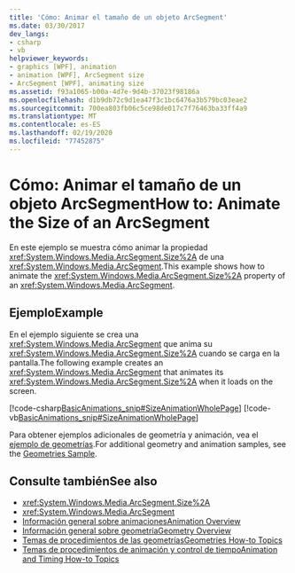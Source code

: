 ```yaml
---
title: 'Cómo: Animar el tamaño de un objeto ArcSegment'
ms.date: 03/30/2017
dev_langs:
- csharp
- vb
helpviewer_keywords:
- graphics [WPF], animation
- animation [WPF], ArcSegment size
- ArcSegment [WPF], animating size
ms.assetid: f93a1065-b00a-4d7e-9d4b-37023f98186a
ms.openlocfilehash: d1b9db72c9d1ea47f3c1bc6476a3b579bc03eae2
ms.sourcegitcommit: 700ea803fb06c5ce98de017c7f76463ba33ff4a9
ms.translationtype: MT
ms.contentlocale: es-ES
ms.lasthandoff: 02/19/2020
ms.locfileid: "77452875"
---
```

# <a name="how-to-animate-the-size-of-an-arcsegment"></a><span data-ttu-id="f7522-102">Cómo: Animar el tamaño de un objeto ArcSegment</span><span class="sxs-lookup"><span data-stu-id="f7522-102">How to: Animate the Size of an ArcSegment</span></span>
<span data-ttu-id="f7522-103">En este ejemplo se muestra cómo animar la propiedad <xref:System.Windows.Media.ArcSegment.Size%2A> de una <xref:System.Windows.Media.ArcSegment>.</span><span class="sxs-lookup"><span data-stu-id="f7522-103">This example shows how to animate the <xref:System.Windows.Media.ArcSegment.Size%2A> property of an <xref:System.Windows.Media.ArcSegment>.</span></span>  
  
## <a name="example"></a><span data-ttu-id="f7522-104">Ejemplo</span><span class="sxs-lookup"><span data-stu-id="f7522-104">Example</span></span>  
 <span data-ttu-id="f7522-105">En el ejemplo siguiente se crea una <xref:System.Windows.Media.ArcSegment> que anima su <xref:System.Windows.Media.ArcSegment.Size%2A> cuando se carga en la pantalla.</span><span class="sxs-lookup"><span data-stu-id="f7522-105">The following example creates an <xref:System.Windows.Media.ArcSegment> that animates its <xref:System.Windows.Media.ArcSegment.Size%2A> when it loads on the screen.</span></span>  
  
 [!code-csharp[BasicAnimations_snip#SizeAnimationWholePage](~/samples/snippets/csharp/VS_Snippets_Wpf/BasicAnimations_snip/CSharp/SizeAnimationExample.cs#sizeanimationwholepage)]
 [!code-vb[BasicAnimations_snip#SizeAnimationWholePage](~/samples/snippets/visualbasic/VS_Snippets_Wpf/BasicAnimations_snip/VisualBasic/SizeAnimationExample.vb#sizeanimationwholepage)]  
  
 <span data-ttu-id="f7522-106">Para obtener ejemplos adicionales de geometría y animación, vea el [ejemplo de geometrías](https://github.com/Microsoft/WPF-Samples/tree/master/Graphics/Geometry).</span><span class="sxs-lookup"><span data-stu-id="f7522-106">For additional geometry and animation samples, see the [Geometries Sample](https://github.com/Microsoft/WPF-Samples/tree/master/Graphics/Geometry).</span></span>  
  
## <a name="see-also"></a><span data-ttu-id="f7522-107">Consulte también</span><span class="sxs-lookup"><span data-stu-id="f7522-107">See also</span></span>

- <xref:System.Windows.Media.ArcSegment.Size%2A>
- <xref:System.Windows.Media.ArcSegment>
- [<span data-ttu-id="f7522-108">Información general sobre animaciones</span><span class="sxs-lookup"><span data-stu-id="f7522-108">Animation Overview</span></span>](animation-overview.md)
- [<span data-ttu-id="f7522-109">Información general sobre geometría</span><span class="sxs-lookup"><span data-stu-id="f7522-109">Geometry Overview</span></span>](geometry-overview.md)
- [<span data-ttu-id="f7522-110">Temas de procedimientos de las geometrías</span><span class="sxs-lookup"><span data-stu-id="f7522-110">Geometries How-to Topics</span></span>](geometries-how-to-topics.md)
- [<span data-ttu-id="f7522-111">Temas de procedimientos de animación y control de tiempo</span><span class="sxs-lookup"><span data-stu-id="f7522-111">Animation and Timing How-to Topics</span></span>](animation-and-timing-how-to-topics.md)
